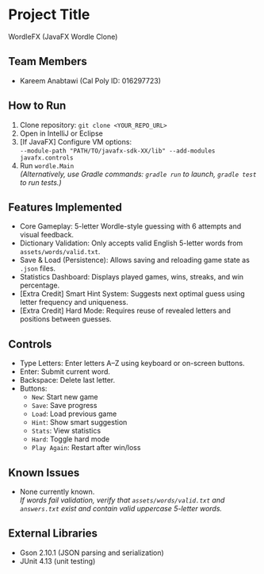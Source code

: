 # Project Title
WordleFX (JavaFX Wordle Clone)

## Team Members
- Kareem Anabtawi (Cal Poly ID: 016297723)

## How to Run
1. Clone repository: `git clone <YOUR_REPO_URL>`
2. Open in IntelliJ or Eclipse
3. [If JavaFX] Configure VM options:  
   `--module-path "PATH/TO/javafx-sdk-XX/lib" --add-modules javafx.controls`
4. Run `wordle.Main`  
   *(Alternatively, use Gradle commands: `gradle run` to launch, `gradle test` to run tests.)*

## Features Implemented
- Core Gameplay: 5-letter Wordle-style guessing with 6 attempts and visual feedback.
- Dictionary Validation: Only accepts valid English 5-letter words from `assets/words/valid.txt`.
- Save & Load (Persistence): Allows saving and reloading game state as `.json` files.
- Statistics Dashboard: Displays played games, wins, streaks, and win percentage.
- [Extra Credit] Smart Hint System: Suggests next optimal guess using letter frequency and uniqueness.
- [Extra Credit] Hard Mode: Requires reuse of revealed letters and positions between guesses.

## Controls
- Type Letters: Enter letters A–Z using keyboard or on-screen buttons.
- Enter: Submit current word.
- Backspace: Delete last letter.
- Buttons:
    - `New`: Start new game
    - `Save`: Save progress
    - `Load`: Load previous game
    - `Hint`: Show smart suggestion
    - `Stats`: View statistics
    - `Hard`: Toggle hard mode
    - `Play Again`: Restart after win/loss

## Known Issues
- None currently known.  
  *If words fail validation, verify that `assets/words/valid.txt` and `answers.txt` exist and contain valid uppercase 5-letter words.*

## External Libraries
- Gson 2.10.1 (JSON parsing and serialization)
- JUnit 4.13 (unit testing)
